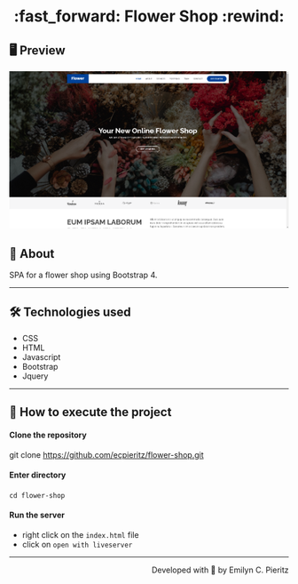 <h1 align = "center"> :fast_forward: Flower Shop :rewind: </h1>

## 🖥 Preview
<p align = "center">
  <img src = "https://github.com/ecpieritz/flower-shop/blob/main/assets/img/print-flower-shop.png?raw=true" width = "800">
</p>

## 📖 About
<p>SPA for a flower shop using Bootstrap 4.</p>

---

## 🛠 Technologies used
- CSS
- HTML
- Javascript
- Bootstrap
- Jquery

---


## 🚀 How to execute the project
#### Clone the repository
git clone https://github.com/ecpieritz/flower-shop.git

#### Enter directory
`cd flower-shop`

#### Run the server
- right click on the `index.html` file
- click on `open with liveserver`

---
<p align = "right">Developed with 💙 by Emilyn C. Pieritz</p>
